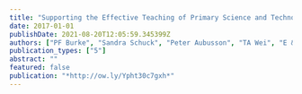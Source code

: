 ```yaml
---
title: "Supporting the Effective Teaching of Primary Science and Technology: A Discrete Choice Experiment Approach"
date: 2017-01-01
publishDate: 2021-08-20T12:05:59.345399Z
authors: ["PF Burke", "Sandra Schuck", "Peter Aubusson", "TA Wei", "E & Palmer"]
publication_types: ["5"]
abstract: ""
featured: false
publication: "*http://ow.ly/Ypht30c7gxh*"
---
```


